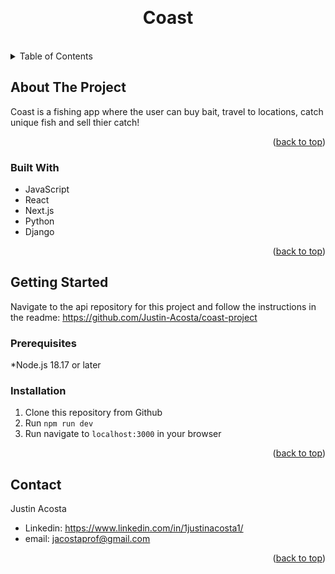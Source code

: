 <a id="readme-top"></a>
<br />
<div align="center">

<h1 align="center">Coast</h1>
<br/>
</div>

<!-- TABLE OF CONTENTS -->
<details>
  <summary>Table of Contents</summary>
  <ol>
    <li>
      <a href="#about-the-project">About The Project</a>
      <ul>
        <li><a href="#built-with">Built With</a></li>
      </ul>
    </li>
    <li>
      <a href="#getting-started">Getting Started</a>
      <ul>
        <li><a href="#prerequisites">Prerequisites</a></li>
        <li><a href="#installation">Installation</a></li>
      </ul>
    </li>
    <li><a href="#contact">Contact</a></li>
  </ol>
</details>

<!-- ABOUT THE PROJECT -->
## About The Project
Coast is a fishing app where the user can buy bait, travel to locations, catch unique fish and sell thier catch!
<p align="right">(<a href="#readme-top">back to top</a>)</p>

### Built With
- JavaScript
- React
- Next.js
- Python
- Django
<p align="right">(<a href="#readme-top">back to top</a>)</p>

<!-- GETTING STARTED -->
## Getting Started
Navigate to the api repository for this project and follow the instructions in the readme: https://github.com/Justin-Acosta/coast-project

### Prerequisites
*Node.js 18.17 or later

### Installation
1. Clone this repository from Github
2. Run ```npm run dev```
3. Run navigate to ```localhost:3000``` in your browser

<p align="right">(<a href="#readme-top">back to top</a>)</p>

<!-- CONTACT -->
## Contact
Justin Acosta 
- Linkedin: https://www.linkedin.com/in/1justinacosta1/
- email: jacostaprof@gmail.com

<p align="right">(<a href="#readme-top">back to top</a>)</p>
